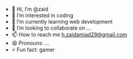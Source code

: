 - 👋 Hi, I’m @zaid
- 👀 I’m interested in coding
- 🌱 I’m currently learning web development
- 💞️ I’m looking to collaborate on ...
- 📫 How to reach me h.zaidamjad29@gmail.com
- 😄 Pronouns: ...
- ⚡ Fun fact: gamer

<!---
zaidgamer-1234/zaidgamer-1234 is a ✨ special ✨ repository because its `README.md` (this file) appears on your GitHub profile.
You can click the Preview link to take a look at your changes.
--->
